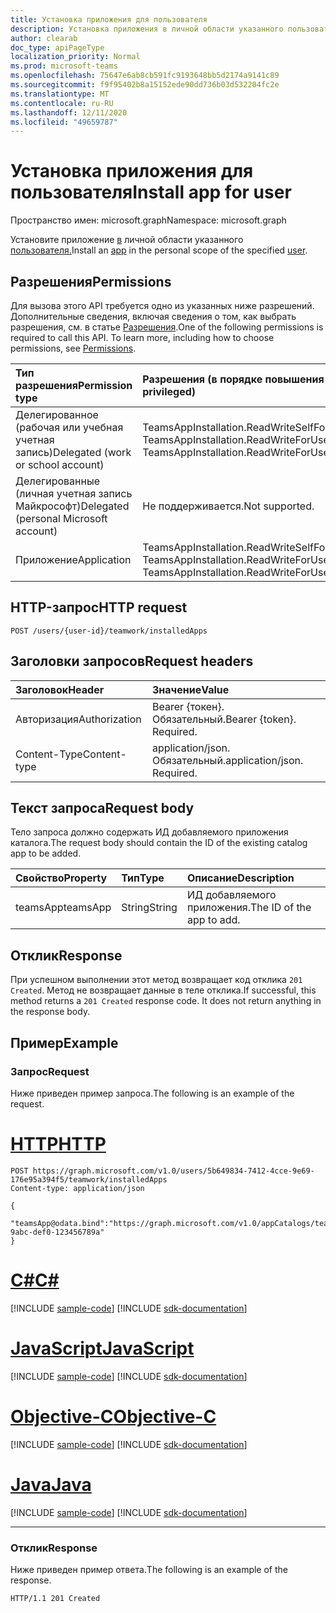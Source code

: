 ```yaml
---
title: Установка приложения для пользователя
description: Установка приложения в личной области указанного пользователя.
author: clearab
doc_type: apiPageType
localization_priority: Normal
ms.prod: microsoft-teams
ms.openlocfilehash: 75647e6ab8cb591fc9193648bb5d2174a9141c89
ms.sourcegitcommit: f9f95402b8a15152ede90dd736b03d532204fc2e
ms.translationtype: MT
ms.contentlocale: ru-RU
ms.lasthandoff: 12/11/2020
ms.locfileid: "49659787"
---
```

# <a name="install-app-for-user"></a><span data-ttu-id="12dd5-103">Установка приложения для пользователя</span><span class="sxs-lookup"><span data-stu-id="12dd5-103">Install app for user</span></span>

<span data-ttu-id="12dd5-104">Пространство имен: microsoft.graph</span><span class="sxs-lookup"><span data-stu-id="12dd5-104">Namespace: microsoft.graph</span></span>

<span data-ttu-id="12dd5-105">Установите приложение [в](../resources/teamsapp.md) личной области указанного [пользователя.](../resources/user.md)</span><span class="sxs-lookup"><span data-stu-id="12dd5-105">Install an [app](../resources/teamsapp.md) in the personal scope of the specified [user](../resources/user.md).</span></span>

## <a name="permissions"></a><span data-ttu-id="12dd5-106">Разрешения</span><span class="sxs-lookup"><span data-stu-id="12dd5-106">Permissions</span></span>

<span data-ttu-id="12dd5-p101">Для вызова этого API требуется одно из указанных ниже разрешений. Дополнительные сведения, включая сведения о том, как выбрать разрешения, см. в статье [Разрешения](/graph/permissions-reference).</span><span class="sxs-lookup"><span data-stu-id="12dd5-p101">One of the following permissions is required to call this API. To learn more, including how to choose permissions, see [Permissions](/graph/permissions-reference).</span></span>

|<span data-ttu-id="12dd5-109">Тип разрешения</span><span class="sxs-lookup"><span data-stu-id="12dd5-109">Permission type</span></span>      | <span data-ttu-id="12dd5-110">Разрешения (в порядке повышения привилегий)</span><span class="sxs-lookup"><span data-stu-id="12dd5-110">Permissions (from least to most privileged)</span></span>              |
|:--------------------|:---------------------------------------------------------|
|<span data-ttu-id="12dd5-111">Делегированное (рабочая или учебная учетная запись)</span><span class="sxs-lookup"><span data-stu-id="12dd5-111">Delegated (work or school account)</span></span> | <span data-ttu-id="12dd5-112">TeamsAppInstallation.ReadWriteSelfForUser, TeamsAppInstallation.ReadWriteForUser</span><span class="sxs-lookup"><span data-stu-id="12dd5-112">TeamsAppInstallation.ReadWriteSelfForUser, TeamsAppInstallation.ReadWriteForUser</span></span> |
|<span data-ttu-id="12dd5-113">Делегированные (личная учетная запись Майкрософт)</span><span class="sxs-lookup"><span data-stu-id="12dd5-113">Delegated (personal Microsoft account)</span></span> | <span data-ttu-id="12dd5-114">Не поддерживается.</span><span class="sxs-lookup"><span data-stu-id="12dd5-114">Not supported.</span></span>    |
|<span data-ttu-id="12dd5-115">Приложение</span><span class="sxs-lookup"><span data-stu-id="12dd5-115">Application</span></span> | <span data-ttu-id="12dd5-116">TeamsAppInstallation.ReadWriteSelfForUser.All, TeamsAppInstallation.ReadWriteForUser.All</span><span class="sxs-lookup"><span data-stu-id="12dd5-116">TeamsAppInstallation.ReadWriteSelfForUser.All, TeamsAppInstallation.ReadWriteForUser.All</span></span> |

## <a name="http-request"></a><span data-ttu-id="12dd5-117">HTTP-запрос</span><span class="sxs-lookup"><span data-stu-id="12dd5-117">HTTP request</span></span>
<!-- { "blockType": "ignored" } -->
```http
POST /users/{user-id}/teamwork/installedApps
```

## <a name="request-headers"></a><span data-ttu-id="12dd5-118">Заголовки запросов</span><span class="sxs-lookup"><span data-stu-id="12dd5-118">Request headers</span></span>

| <span data-ttu-id="12dd5-119">Заголовок</span><span class="sxs-lookup"><span data-stu-id="12dd5-119">Header</span></span>       | <span data-ttu-id="12dd5-120">Значение</span><span class="sxs-lookup"><span data-stu-id="12dd5-120">Value</span></span> |
|:---------------|:--------|
| <span data-ttu-id="12dd5-121">Авторизация</span><span class="sxs-lookup"><span data-stu-id="12dd5-121">Authorization</span></span>  | <span data-ttu-id="12dd5-p102">Bearer {токен}. Обязательный.</span><span class="sxs-lookup"><span data-stu-id="12dd5-p102">Bearer {token}. Required.</span></span>  |
| <span data-ttu-id="12dd5-124">Content-Type</span><span class="sxs-lookup"><span data-stu-id="12dd5-124">Content-type</span></span> | <span data-ttu-id="12dd5-p103">application/json. Обязательный.</span><span class="sxs-lookup"><span data-stu-id="12dd5-p103">application/json. Required.</span></span>|

## <a name="request-body"></a><span data-ttu-id="12dd5-127">Текст запроса</span><span class="sxs-lookup"><span data-stu-id="12dd5-127">Request body</span></span>

<span data-ttu-id="12dd5-128">Тело запроса должно содержать ИД добавляемого приложения каталога.</span><span class="sxs-lookup"><span data-stu-id="12dd5-128">The request body should contain the ID of the existing catalog app to be added.</span></span>

| <span data-ttu-id="12dd5-129">Свойство</span><span class="sxs-lookup"><span data-stu-id="12dd5-129">Property</span></span>   | <span data-ttu-id="12dd5-130">Тип</span><span class="sxs-lookup"><span data-stu-id="12dd5-130">Type</span></span> |<span data-ttu-id="12dd5-131">Описание</span><span class="sxs-lookup"><span data-stu-id="12dd5-131">Description</span></span>|
|:---------------|:--------|:----------|
|<span data-ttu-id="12dd5-132">teamsApp</span><span class="sxs-lookup"><span data-stu-id="12dd5-132">teamsApp</span></span>|<span data-ttu-id="12dd5-133">String</span><span class="sxs-lookup"><span data-stu-id="12dd5-133">String</span></span>|<span data-ttu-id="12dd5-134">ИД добавляемого приложения.</span><span class="sxs-lookup"><span data-stu-id="12dd5-134">The ID of the app to add.</span></span>|

## <a name="response"></a><span data-ttu-id="12dd5-135">Отклик</span><span class="sxs-lookup"><span data-stu-id="12dd5-135">Response</span></span>

<span data-ttu-id="12dd5-p104">При успешном выполнении этот метод возвращает код отклика `201 Created`. Метод не возвращает данные в теле отклика.</span><span class="sxs-lookup"><span data-stu-id="12dd5-p104">If successful, this method returns a `201 Created` response code. It does not return anything in the response body.</span></span>

## <a name="example"></a><span data-ttu-id="12dd5-138">Пример</span><span class="sxs-lookup"><span data-stu-id="12dd5-138">Example</span></span>

### <a name="request"></a><span data-ttu-id="12dd5-139">Запрос</span><span class="sxs-lookup"><span data-stu-id="12dd5-139">Request</span></span>

<span data-ttu-id="12dd5-140">Ниже приведен пример запроса.</span><span class="sxs-lookup"><span data-stu-id="12dd5-140">The following is an example of the request.</span></span>


# <a name="http"></a>[<span data-ttu-id="12dd5-141">HTTP</span><span class="sxs-lookup"><span data-stu-id="12dd5-141">HTTP</span></span>](#tab/http)
<!-- {
  "blockType": "request",
  "name": "user_add_teamsApp"
}-->

```http
POST https://graph.microsoft.com/v1.0/users/5b649834-7412-4cce-9e69-176e95a394f5/teamwork/installedApps
Content-type: application/json

{
   "teamsApp@odata.bind":"https://graph.microsoft.com/v1.0/appCatalogs/teamsApps/12345678-9abc-def0-123456789a"
}
```
# <a name="c"></a>[<span data-ttu-id="12dd5-142">C#</span><span class="sxs-lookup"><span data-stu-id="12dd5-142">C#</span></span>](#tab/csharp)
[!INCLUDE [sample-code](../includes/snippets/csharp/user-add-teamsapp-csharp-snippets.md)]
[!INCLUDE [sdk-documentation](../includes/snippets/snippets-sdk-documentation-link.md)]

# <a name="javascript"></a>[<span data-ttu-id="12dd5-143">JavaScript</span><span class="sxs-lookup"><span data-stu-id="12dd5-143">JavaScript</span></span>](#tab/javascript)
[!INCLUDE [sample-code](../includes/snippets/javascript/user-add-teamsapp-javascript-snippets.md)]
[!INCLUDE [sdk-documentation](../includes/snippets/snippets-sdk-documentation-link.md)]

# <a name="objective-c"></a>[<span data-ttu-id="12dd5-144">Objective-C</span><span class="sxs-lookup"><span data-stu-id="12dd5-144">Objective-C</span></span>](#tab/objc)
[!INCLUDE [sample-code](../includes/snippets/objc/user-add-teamsapp-objc-snippets.md)]
[!INCLUDE [sdk-documentation](../includes/snippets/snippets-sdk-documentation-link.md)]

# <a name="java"></a>[<span data-ttu-id="12dd5-145">Java</span><span class="sxs-lookup"><span data-stu-id="12dd5-145">Java</span></span>](#tab/java)
[!INCLUDE [sample-code](../includes/snippets/java/user-add-teamsapp-java-snippets.md)]
[!INCLUDE [sdk-documentation](../includes/snippets/snippets-sdk-documentation-link.md)]

---


### <a name="response"></a><span data-ttu-id="12dd5-146">Отклик</span><span class="sxs-lookup"><span data-stu-id="12dd5-146">Response</span></span>
<span data-ttu-id="12dd5-147">Ниже приведен пример ответа.</span><span class="sxs-lookup"><span data-stu-id="12dd5-147">The following is an example of the response.</span></span>

<!-- {
  "blockType": "response",
  "truncated": true
} -->

```http
HTTP/1.1 201 Created
```

<!-- uuid: 8fcb5dbc-d5aa-4681-8e31-b001d5168d79
2015-10-25 14:57:30 UTC -->
<!-- {
  "type": "#page.annotation",
  "description": "User add teamsAppInstallations",
  "keywords": "",
  "section": "documentation",
  "tocPath": ""
}-->

